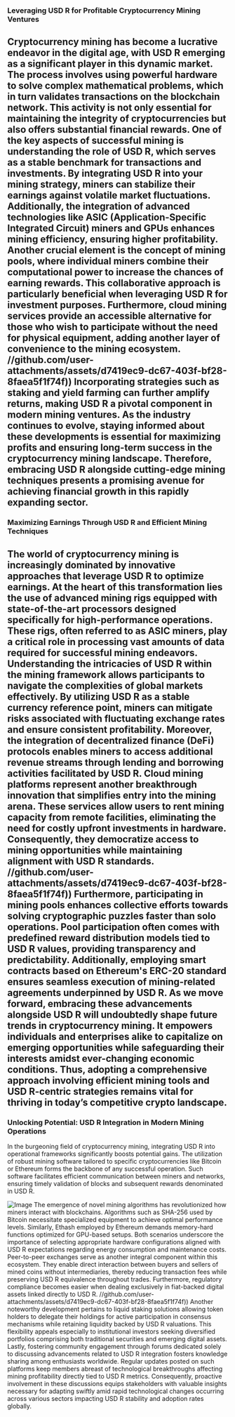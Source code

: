 ### Leveraging USD R for Profitable Cryptocurrency Mining Ventures
Cryptocurrency mining has become a lucrative endeavor in the digital age, with USD R emerging as a significant player in this dynamic market. The process involves using powerful hardware to solve complex mathematical problems, which in turn validates transactions on the blockchain network. This activity is not only essential for maintaining the integrity of cryptocurrencies but also offers substantial financial rewards.
One of the key aspects of successful mining is understanding the role of USD R, which serves as a stable benchmark for transactions and investments. By integrating USD R into your mining strategy, miners can stabilize their earnings against volatile market fluctuations. Additionally, the integration of advanced technologies like ASIC (Application-Specific Integrated Circuit) miners and GPUs enhances mining efficiency, ensuring higher profitability.
Another crucial element is the concept of mining pools, where individual miners combine their computational power to increase the chances of earning rewards. This collaborative approach is particularly beneficial when leveraging USD R for investment purposes. Furthermore, cloud mining services provide an accessible alternative for those who wish to participate without the need for physical equipment, adding another layer of convenience to the mining ecosystem.
 //github.com/user-attachments/assets/d7419ec9-dc67-403f-bf28-8faea5f1f74f))
Incorporating strategies such as staking and yield farming can further amplify returns, making USD R a pivotal component in modern mining ventures. As the industry continues to evolve, staying informed about these developments is essential for maximizing profits and ensuring long-term success in the cryptocurrency mining landscape. Therefore, embracing USD R alongside cutting-edge mining techniques presents a promising avenue for achieving financial growth in this rapidly expanding sector.
---
### Maximizing Earnings Through USD R and Efficient Mining Techniques
The world of cryptocurrency mining is increasingly dominated by innovative approaches that leverage USD R to optimize earnings. At the heart of this transformation lies the use of advanced mining rigs equipped with state-of-the-art processors designed specifically for high-performance operations. These rigs, often referred to as ASIC miners, play a critical role in processing vast amounts of data required for successful mining endeavors.
Understanding the intricacies of USD R within the mining framework allows participants to navigate the complexities of global markets effectively. By utilizing USD R as a stable currency reference point, miners can mitigate risks associated with fluctuating exchange rates and ensure consistent profitability. Moreover, the integration of decentralized finance (DeFi) protocols enables miners to access additional revenue streams through lending and borrowing activities facilitated by USD R.
Cloud mining platforms represent another breakthrough innovation that simplifies entry into the mining arena. These services allow users to rent mining capacity from remote facilities, eliminating the need for costly upfront investments in hardware. Consequently, they democratize access to mining opportunities while maintaining alignment with USD R standards.
 //github.com/user-attachments/assets/d7419ec9-dc67-403f-bf28-8faea5f1f74f))
Furthermore, participating in mining pools enhances collective efforts towards solving cryptographic puzzles faster than solo operations. Pool participation often comes with predefined reward distribution models tied to USD R values, providing transparency and predictability. Additionally, employing smart contracts based on Ethereum's ERC-20 standard ensures seamless execution of mining-related agreements underpinned by USD R.
As we move forward, embracing these advancements alongside USD R will undoubtedly shape future trends in cryptocurrency mining. It empowers individuals and enterprises alike to capitalize on emerging opportunities while safeguarding their interests amidst ever-changing economic conditions. Thus, adopting a comprehensive approach involving efficient mining tools and USD R-centric strategies remains vital for thriving in today’s competitive crypto landscape. 
---
### Unlocking Potential: USD R Integration in Modern Mining Operations
In the burgeoning field of cryptocurrency mining, integrating USD R into operational frameworks significantly boosts potential gains. The utilization of robust mining software tailored to specific cryptocurrencies like Bitcoin or Ethereum forms the backbone of any successful operation. Such software facilitates efficient communication between miners and networks, ensuring timely validation of blocks and subsequent rewards denominated in USD R.

![Image](https://github.com/user-attachments/assets/d7419ec9-dc67-403f-bf28-8faea5f1f74f)
The emergence of novel mining algorithms has revolutionized how miners interact with blockchains. Algorithms such as SHA-256 used by Bitcoin necessitate specialized equipment to achieve optimal performance levels. Similarly, Ethash employed by Ethereum demands memory-hard functions optimized for GPU-based setups. Both scenarios underscore the importance of selecting appropriate hardware configurations aligned with USD R expectations regarding energy consumption and maintenance costs.
Peer-to-peer exchanges serve as another integral component within this ecosystem. They enable direct interaction between buyers and sellers of mined coins without intermediaries, thereby reducing transaction fees while preserving USD R equivalence throughout trades. Furthermore, regulatory compliance becomes easier when dealing exclusively in fiat-backed digital assets linked directly to USD R.
 //github.com/user-attachments/assets/d7419ec9-dc67-403f-bf28-8faea5f1f74f))
Another noteworthy development pertains to liquid staking solutions allowing token holders to delegate their holdings for active participation in consensus mechanisms while retaining liquidity backed by USD R valuations. This flexibility appeals especially to institutional investors seeking diversified portfolios comprising both traditional securities and emerging digital assets.
Lastly, fostering community engagement through forums dedicated solely to discussing advancements related to USD R integration fosters knowledge sharing among enthusiasts worldwide. Regular updates posted on such platforms keep members abreast of technological breakthroughs affecting mining profitability directly tied to USD R metrics. Consequently, proactive involvement in these discussions equips stakeholders with valuable insights necessary for adapting swiftly amid rapid technological changes occurring across various sectors impacting USD R stability and adoption rates globally.
